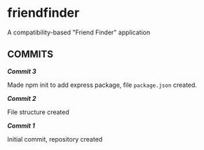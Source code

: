 # friendfinder
A compatibility-based "Friend Finder" application


## COMMITS

**_Commit 3_**

Made npm init to add express package,  file `package.json`
 created.

**_Commit 2_**

File structure created

**_Commit 1_**

Initial commit, repository created

